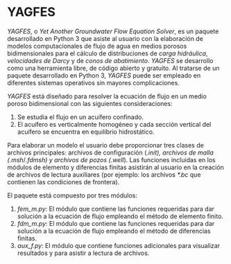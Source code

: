 # YAGFES
<em>YAGFES</em>, o <em>Yet Another Groundwater Flow Equation Solver</em>, es un paquete desarrollado en Python 3 que asiste al usuario con la elaboración de modelos computacionales de flujo de agua en medios porosos bidimensionales para el cálculo de distribuciones de <em>carga hidráulica</em>, <em>velocidades de Darcy</em> y de <em>conos de abatimiento</em>. <em>YAGFES</em> se desarrollo como una herramienta libre, de código abierto y gratuito. Al tratarse de un paquete desarrollado en Python 3, <em>YAGFES</em> puede ser empleado en diferentes sistemas operativos sin mayores complicaciones.

<em>YAGFES</em> está diseñado para resolver la ecuación de flujo en un medio poroso bidimensional con las siguientes consideraciones:
<ol>
<li> Se estudia el flujo en un acuífero confinado.</li>
<li> El acuífero es verticalmente homogéneo y cada sección vertical del acuífero se encuentra en equilibrio hidrostático.</li>
</ol>

Para elaborar un modelo el usuario debe proporcionar tres clases de archivos principales: archivos de configuración (<em>*.init</em>), archivos de malla (<em>*.msh</em>/<em>*.fdmsh</em>) y archivos de pozos (<em>*.well</em>). Las funciones incluidas en los módulos de elemento y diferencias finitas asistirán al usuario en la creación de archivos de lectura auxiliares (por ejemplo: los archivos <em>*.bc</em> que contienen las condiciones de frontera).

El paquete está compuesto por tres módulos:
<ol>
<li><em>fem_m.py</em>: El módulo que contiene las funciones requeridas para dar solución a la ecuación de flujo empleando el método de elemento finito.</li>
<li><em>fdm_m.py</em>: El módulo que contiene las funciones requeridas para dar solución a la ecuación de flujo empleando el método de diferencias finitas.</li>
<li><em>aux_f.py</em>: El módulo que contiene funciones adicionales para visualizar resultados y para asistir a lectura de archivos.</li>
</ol>
